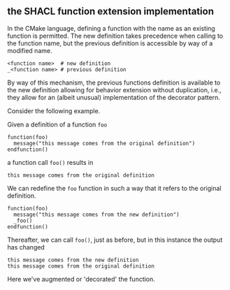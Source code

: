 ## the SHACL function extension implementation

In the CMake language, defining a function with the name as an existing
function is permitted. The new definition takes precedence when calling to the
function name, but the previous definition is accessible by way of a modified
name.

```
<function name>  # new definition
_<function name> # previous definition
```

By way of this mechanism, the previous functions definition is available to the
new definition allowing for behavior extension without duplication, i.e.,
they allow for an (albeit unusual) implementation of the decorator pattern.

Consider the following example.

Given a definition of a function `foo`

```
function(foo)
  message("this message comes from the original definition")
endfunction()
```

a function call `foo()` results in

```
this message comes from the original definition
```

We can redefine the `foo` function in such a way that it refers to
the original definition.

```
function(foo)
  message("this message comes from the new definition")
  _foo()
endfunction()
```

Thereafter, we can call `foo()`, just as before, but in this instance the output
has changed

```
this message comes from the new definition
this message comes from the original definition
```

Here we've augmented or 'decorated' the function.
